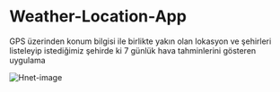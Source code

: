 # Weather-Location-App
GPS üzerinden konum bilgisi ile birlikte  yakın olan lokasyon ve şehirleri listeleyip
istediğimiz şehirde ki 7 günlük hava tahminlerini gösteren uygulama

![Hnet-image](https://user-images.githubusercontent.com/59288809/166964621-808d09a8-4070-4db4-b299-491ec562781b.gif)
